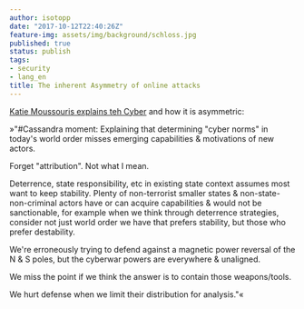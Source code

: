 ```yaml
---
author: isotopp
date: "2017-10-12T22:40:26Z"
feature-img: assets/img/background/schloss.jpg
published: true
status: publish
tags:
- security
- lang_en
title: The inherent Asymmetry of online attacks
---
```

[Katie Moussouris explains teh Cyber](https://twitter.com/k8em0/status/918516496569073664) 
and how it is asymmetric: 

»"#Cassandra moment: Explaining that determining "cyber norms" in today's
world order misses emerging capabilities & motivations of new actors. 

Forget "attribution". Not what I mean.

Deterrence, state responsibility, etc in existing state context assumes most
want to keep stability. Plenty of non-terrorist smaller states &
non-state-non-criminal actors have or can acquire capabilities & would not
be sanctionable, for example when we think through deterrence strategies,
consider not just world order we have that prefers stability, but those who
prefer destability.

We're erroneously trying to defend against a magnetic power reversal of the
N & S poles, but the cyberwar powers are everywhere & unaligned. 

We miss the point if we think the answer is to contain those weapons/tools.

We hurt defense when we limit their distribution for analysis."«

